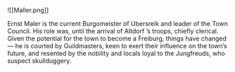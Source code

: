 ![[Maller.png]]

Ernst Maler is the current Burgomeister of Ubersreik and leader of the Town Council. His role was, until the arrival of Altdorf ’s troops, chiefly clerical. Given the potential for the town to become a Freiburg, things have changed — he is courted by Guildmasters, keen to exert their influence on the town’s future, and resented by the nobility and locals loyal to the Jungfreuds, who suspect skullduggery.